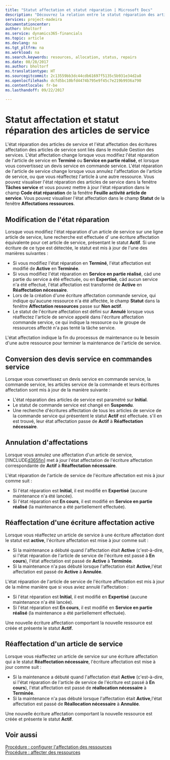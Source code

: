 ```yaml
---
title: "Statut affectation et statut réparation | Microsoft Docs"
description: "Découvrez la relation entre le statut réparation des articles de service et le statut affectation des écritures d'affectation associées."
services: project-madeira
documentationcenter: 
author: bholtorf
ms.service: dynamics365-financials
ms.topic: article
ms.devlang: na
ms.tgt_pltfrm: na
ms.workload: na
ms.search.keywords: resources, allocation, status, repairs
ms.date: 08/28/2017
ms.author: bholtorf
ms.translationtype: HT
ms.sourcegitcommit: 2c13559bb3dc44cdb61697f5135c5b931e34d2a8
ms.openlocfilehash: dcfd5bc10bfd4474b795e9f45c7e219b9936a790
ms.contentlocale: fr-be
ms.lasthandoff: 09/22/2017

---
```

# <a name="allocation-status-and-repair-status-of-service-items"></a>Statut affectation et statut réparation des articles de service
L'état réparation des articles de service et l'état affectation des écritures affectation des articles de service sont liés dans le module Gestion des services. L'état affectation change lorsque vous modifiez l'état réparation de l'article de service en **Terminé** ou **Service en partie réalisé**, et lorsque vous convertissez un devis service en commande service. L'état réparation de l'article de service change lorsque vous annulez l'affectation de l'article de service, ou que vous réaffectez l'article à une autre ressource. Vous pouvez visualiser l'état réparation des articles de service dans la fenêtre **Tâches service** et vous pouvez mettre à jour l'état réparation dans le champ **Code état réparation** de la fenêtre **Feuille activité article de service**. Vous pouvez visualiser l'état affectation dans le champ **Statut** de la fenêtre **Affectations ressources**.  
  
## <a name="changing-repair-status"></a>Modification de l'état réparation  
Lorsque vous modifiez l'état réparation d'un article de service sur une ligne article de service, lune recherche est effectuée d' une écriture affectation équivalente pour cet article de service, présentant le statut **Actif**. Si une écriture de ce type est détectée, le statut est mis à jour de l'une des manières suivantes :  
  
* Si vous modifiez l'état réparation en **Terminé**, l'état affectation est modifié de **Active** en **Terminée**.  
* Si vous modifiez l'état réparation en **Service en partie réalisé**, càd une partie du service a été effectuée, ou en **Expertisé**, càd aucun service n'a été effectué, l'état affectation est transformé de **Active** en **Réaffectation nécessaire**.  
* Lors de la création d'une écriture affectation commande service, qui indique qu'aucune ressource n'a été affectée, le champ **Statut** dans la fenêtre **Affectation ressources** passe sur **Non actif**.  
* Le statut de l'écriture affectation est défini sur **Annulé** lorsque vous réaffectez l'article de service appelé dans l'écriture affectation commande service, ce qui indique la ressource ou le groupe de ressources affecté n'a pas tenté la tâche service.  
  
L'état affectation indique la fin du processus de maintenance ou le besoin d'une autre ressource pour terminer la maintenance de l'article de service.  
  
## <a name="converting-service-quotes-to-service-orders"></a>Conversion des devis service en commandes service  
Lorsque vous convertissez un devis service en commande service, la commande service, les articles service de la commande et leurs écritures affectation sont mis à jour de la manière suivante :  
  
* L'état réparation des articles de service est paramétré sur **Initial**.  
* Le statut de commande service est changé en **Suspendu**.  
* Une recherche d'écritures affectation de tous les articles de service de la commande service qui présentent le statut **Actif** est effectuée. s'il en est trouvé, leur état affectation passe de **Actif** à **Réaffectation nécessaire**.  
  
## <a name="canceling-allocations"></a>Annulation d'affectations  
Lorsque vous annulez une affectation d'un article de service, [!INCLUDE[d365fin](includes/d365fin_md.md)] met à jour l'état affectation de l'écriture affectation correspondante de **Actif** à **Réaffectation nécessaire**.

L'état réparation de l'article de service de l'écriture affectation est mis à jour comme suit :  
  
* Si l'état réparation est **Initial**, il est modifié en **Expertisé** (aucune maintenance n'a été lancée).  
* Si l'état réparation est **En cours**, il est modifié en **Service en partie réalisé** (la maintenance a été partiellement effectuée).  
  
## <a name="reallocating-an-active-allocation-entry"></a>Réaffectation d'une écriture affectation active  
Lorsque vous réaffectez un article de service à une écriture affectation dont le statut est **active**, l'écriture affectation est mise à jour comme suit :  
  
* Si la maintenance a débuté quand l'affectation était **Active** (c'est-à-dire, si l'état réparation de l'article de service de l'écriture est passé à **En cours**), l'état affectation est passé de **Active** à **Terminée**.  
* Si la maintenance n'a pas débuté lorsque l'affectation était **Active**,l'état affectation est passé de **Active** à **Annulée**.  
  
L'état réparation de l'article de service de l'écriture affectation est mis à jour de la même manière que si vous aviez annulé l'affectation :  
  
* Si l'état réparation est **Initial**, il est modifié en **Expertisé** (aucune maintenance n'a été lancée).  
* Si l'état réparation est **En cours**, il est modifié en **Service en partie réalisé** (la maintenance a été partiellement effectuée).  
  
Une nouvelle écriture affectation comportant la nouvelle ressource est créée et présente le statut **Actif**.  
  
## <a name="reallocating-a-service-item"></a>Réaffectation d'un article de service  
Lorsque vous réaffectez un article de service sur une écriture affectation qui a le statut **Réaffectation nécessaire**, l'écriture affectation est mise à jour comme suit :  
  
* Si la maintenance a débuté quand l'affectation était **Active** (c'est-à-dire, si l'état réparation de l'article de service de l'écriture est passé à **En cours**), l'état affectation est passé de **réallocation nécessaire** à **Terminée**.  
* Si la maintenance n'a pas débuté lorsque l'affectation était **Active**,l'état affectation est passé de **Réallocation nécessaire** à **Annulée**.  
  
Une nouvelle écriture affectation comportant la nouvelle ressource est créée et présente le statut **Actif**.  
  
## <a name="see-also"></a>Voir aussi  
[Procédure : configurer l'affectation des ressources](service-how-setup-resource-allocation.md)  
[Procédure : affecter des ressources](service-how-to-allocate-resources.md)  


